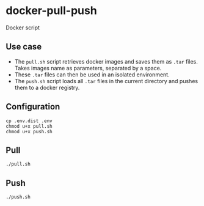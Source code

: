 # docker-pull-push
Docker script

## Use case
* The `pull.sh` script retrieves docker images and saves them as `.tar` files. Takes images name as parameters, separated by a space.
* These `.tar` files can then be used in an isolated environment.
* The `push.sh` script loads all `.tar` files in the current directory and pushes them to a docker registry.

## Configuration
```shell
cp .env.dist .env
chmod u+x pull.sh
chmod u+x push.sh
```

## Pull
```shell
./pull.sh
```

## Push
```shell
./push.sh
```

